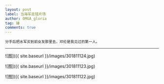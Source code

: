 ```yaml
---
layout: post
label: 当海军走错片场
author: OMGA_gloria
tag: 锤
comments: true
---
```


    分手后把水军买到前女友那里去，邓伦是我见过的第一人。

---


![图]({{ site.baseurl }}/images/301811124.jpg)

![图]({{ site.baseurl }}/images/301811123.jpg)

![图]({{ site.baseurl }}/images/301811122.jpg)
